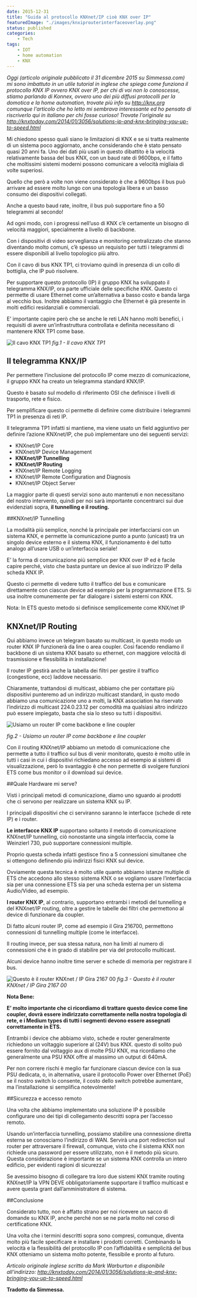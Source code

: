 ```yaml
---
date: 2015-12-31
title: "Guida al protocollo KNXnet/IP cioè KNX over IP"
featuredImage: "./images/knxiprouterinterfaceoverlay.png"
status: published
categories:
    - Tech
tags:
    - IOT
    - home automation
    - KNX
---
```


*Oggi (articolo originale pubblicato il 31 dicembre 2015 su Simmessa.com) mi sono imbattuto in un utile tutorial in inglese che spiega come funziona il protocollo KNX IP ovvero KNX over IP, per chi di voi non lo conoscesse, stiamo parlando di Konnex, ovvero uno dei più diffusi protocolli per la domotica e la home automation, trovate più info su http://knx.org comunque l'articolo che ho letto mi sembrava interessante ed ho pensato di riscriverlo qui in italiano per chi fosse curioso! Trovate l'originale su http://knxtoday.com/2014/01/3056/solutions-ip-and-knx-bringing-you-up-to-speed.html*

Mi chiedono spesso quali siano le limitazioni di KNX e se si tratta realmente di un sistema poco aggiornato, anche considerando che è stato pensato quasi 20 anni fa.
Uno dei dati più usati in questo dibattito è la velocità relativamente bassa del bus KNX, con un baud rate di 9600bps, e il fatto che moltissimi sistemi moderni possono comunicare a velocità migliaia di volte superiosi.

Quello che però a volte non viene considerato è che a 9600bps il bus può arrivare ad essere molto lungo con una topologia libera e un basso consumo dei dispositivi collegati.

Anche a questo baud rate, inoltre, il bus può supportare fino a 50 telegrammi al secondo!

Ad ogni modo, con i progressi nell’uso di KNX c’è certamente un bisogno di velocità maggiori, specialmente a livello di backbone.

Con i dispositivi di video sorveglianza e monitoring centralizzato che stanno diventando molto comuni, c’è spesso un requisito per tutti i telegrammi di essere disponibili al livello topologico più altro.

Con il cavo di bus KNX TP1, ci troviamo quindi in presenza di un collo di bottiglia, che IP può risolvere.

Per supportare questo protocollo (IP) il gruppo KNX ha sviluppato il telegramma KNX/IP, ora parte ufficiale delle specifiche KNX. Questo ci permette di usare Ethernet come un’alternativa a basso costo e banda larga al vecchio bus. Inoltre abbiamo il vantaggio che Ethernet è già presente in molti edifici residanziali e commerciali.

E’ importante capire però che se anche le reti LAN hanno molti benefici, i requisiti di avere un’infrastruttura controllata e definita necessitano di mantenere KNX TP1 come base.

![Il cavo KNX TP1](./images/KNX-cable.jpg)
*fig.1 - Il cavo KNX TP1*

## Il telegramma KNX/IP

Per permettere l’inclusione del protocollo IP come mezzo di comunicazione, il gruppo KNX ha creato un telegramma standard KNX/IP.

Questo è basato sul modello di riferimento OSI che definisce i livelli di trasporto, rete e fisico.

Per semplificare questo ci permette di definire come distribuire i telegrammi TP1 in presenza di reti IP.

Il telegramma  TP1 infatti si mantiene, ma viene usato un field aggiuntivo per definire l’azione KNXnet/IP, che può implementare uno dei seguenti servizi:

* KNXnet/IP Core
* KNXnet/IP Device Management
* **KNXnet/IP Tunnelling**
* **KNXnet/IP Routing**
* KNXnet/IP Remote Logging
* KNXnet/IP Remote Configuration and Diagnosis
* KNXnet/IP Object Server

La maggior parte di questi servizi sono auto mantenuti e non necessitano del nostro intervento, quindi per noi sarà importante concentrarci sui due evidenziati sopra, **il tunnelling e il routing.**

##KNXnet/IP Tunnelling

La modalità più semplice, nonché la principale per interfacciarsi con un sistema KNX, e permette la comunicazione punto a punto (unicast) tra un singolo device esterno e il sistema KNX, il funzionamento è del tutto analogo all’usare USB o un’interfaccia seriale!

E’ la forma di comunicazione più semplice per KNX over IP ed è facile capire perché, visto che basta puntare un device al suo indirizzo IP della scheda KNX IP.

Questo ci permette di vedere tutto il traffico del bus e comunicare direttamente con ciascun device ad esempio per la programmazione ETS.
Si usa inoltre comunemente per far dialogare i sistemi esterni con KNX.

Nota: In ETS questo metodo si definisce semplicemente come KNX/net IP

## KNXnet/IP Routing

Qui abbiamo invece un telegram basato su multicast, in questo modo un router KNX IP funzionerà da line o area coupler. Così facendo rendiamo il backbone di un sistema KNX basato su ethernet, con maggiore velocità di trasmissione e flessibilità in installazione!

Il router IP gestirà anche la tabella dei filtri per gestire il traffico (congestione, ecc) laddove necessario.

Chiaramente, trattandosi di multicast, abbiamo che per contattare più dispositivi punteremo ad un indirizzo multicast standard, in qusto modo abbiamo una comunicazione uno a molti, la KNX association ha riservato l’indirizzo di multicast 224.0.23.12 per comodità ma qualsiasi altro indirizzo può essere impiegato, basta che sia lo steso su tutti i dispositivi.

![Usiamo un router IP come backbone e line coupler](./images/KNX-IP-network.jpg)

*fig.2 - Usiamo un router IP come backbone e line coupler*

Con il routing KNXnet/IP abbiamo un metodo di comunicazione che permette a tutto il traffico sul bus di venir monitorato, questo è molto utile in tutti i casi in cui i dispositivi richiedano accesso ad esempio ai sistemi di visualizzazione, però lo svantaggio è che non permette di svolgere funzioni ETS come bus monitor o il download sui device.

##Quale Hardware mi serve?

Visti i principali metodi di comunicazione, diamo uno sguardo ai prodotti che ci servono per realizzare un sistema KNX su IP.

I principali dispositivi che ci serviranno saranno le interfacce (schede di rete IP) e i router.

**Le interfacce KNX IP** supportano soltanto il metodo di comunicazione KNXnet/IP tunnelling, ciò nonostante una singola interfaccia, come la Weinzierl 730, può supportare connessioni multiple.

Proprio questa scheda infatti gestisce fino a 5 connessioni simultanee che si ottengono definendo più indirizzi fisici KNX sul device.

Ovviamente questa tecnica è molto utile quanto abbiamo istanze multiple di ETS che accedono allo stesso sistema KNX o se vogliamo usare l’interfaccia sia per una connessione ETS sia per una scheda esterna per un sistema Audio/Video, ad esempio.

**I router KNX IP**, al contrario, supportano entrambi i metodi del tunnelling e del KNXnet/IP routing, oltre a gestire le tabelle dei filtri che permettono al device di funzionare da coupler.

Di fatto alcuni router IP, come ad esempio il Gira 216700, permettono connessioni di tunnelling multiple (come le interfacce).

Il routing invece, per sua stessa natura, non ha limiti al numero di connessioni che è in grado di stabilire per via del protocollo multicast.

Alcuni device hanno inoltre time server e schede di memoria per registrare il bus.

![Questo è il router KNXnet / IP Gira 2167 00](./images/Gira-KNX-IP-router.jpg)
*fig.3 - Questo è il router KNXnet / IP Gira 2167 00*

**Nota Bene:**

**E’ molto importante che ci ricordiamo di trattare questo device come line coupler, dovrà essere indirizzato correttamente nella nostra topologia di rete, e i Medium types di tutti i segmenti devono essere assegnati correttamente in ETS.**

Entrambi i device che abbiamo visto, schede e router generalmente richiedono un voltaggio superiore al (24V) bus KNX. questo di solito può essere fornito dal voltaggio aux di molte PSU KNX, ma ricordiamo che generalmente una PSU KNX offre al massimo un output di 640mA.

Per non correre rischi è meglio far funzionare ciascun device con la sua PSU dedicata, o, in alternativa, usare il protocollo Power over Ethernet (PoE) se il nostro switch lo consente, il costo dello switch potrebbe aumentare, ma l’installazione si semplifica notevolmente!

##Sicurezza e accesso remoto

Una volta che abbiamo implementato una soluzione IP è possibile configurare uno dei tipi di collegamento descritti sopra per l’accesso remoto.

Usando un’interfaccia tunnelling, possiamo stabilire una connessione diretta esterna se conosciamo l’indirizzo di WAN. Servirà una port redirection sul router per attraversare il firewall, comunque, visto che il sistema KNX non richiede una password per essere utilizzato, non è il metodo più sicuro. Questa considerazione è importante se un sistema KNX controlla un intero edificio, per evidenti ragioni di sicurezza!

Se avessimo bisogno di collegare tra loro due sistemi KNX tramite routing KNXnet/IP la VPN DEVE obbligatoriamente supportare il traffico multicast e avere questa grant dall’amministratore di sistema.

##Conclusione

Considerato tutto, non è affatto strano per noi ricevere un sacco di domande su KNX IP, anche perché non se ne parla molto nel corso di certificatione KNX.

Una volta che i termini descritti sopra sono compresi, comunque, diventa molto più facile specificare e installare i prodotti corretti. Combinando la velocità e la flessibilità del protocollo IP con l’affidabilità e semplicità del bus KNX otteniamo un sistema molto potente, flessibile e pronto al futuro.

*Articolo originale inglese scritto da Mark Warburton e disponibile all’indirizzo:
http://knxtoday.com/2014/01/3056/solutions-ip-and-knx-bringing-you-up-to-speed.html*

**Tradotto da Simmessa.**
